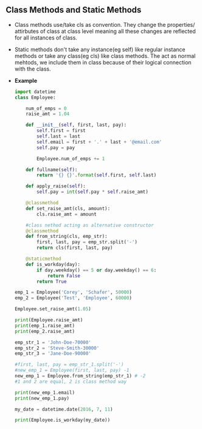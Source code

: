 ## Class Methods and Static Methods

* Class methods use/take cls as convention. They change the properties/ attirbutes of class at class level meaning all these changes are reflected for all instances of class.

* Static methods don't take any instance(eg self) like regular instance methods or take any class(eg cls) like class methods. The act as normal mehtods, we include them in class because of their logical connection with the class.

* **Example**
  
  ```python
  import datetime
  class Employee:
  
      num_of_emps = 0
      raise_amt = 1.04
  
      def __init__(self, first, last, pay):
          self.first = first
          self.last = last
          self.email = first + '.' + last + '@email.com'
          self.pay = pay
  
          Employee.num_of_emps += 1
  
      def fullname(self):
          return '{} {}'.format(self.first, self.last)
  
      def apply_raise(self):
          self.pay = int(self.pay * self.raise_amt)
  
      @classmethod
      def set_raise_amt(cls, amount):
          cls.raise_amt = amount
  
      #class nethod acting as alternative constructor
      @classmethod
      def from_string(cls, emp_str):
          first, last, pay = emp_str.split('-')
          return cls(first, last, pay)
  
      @staticmethod
      def is_workday(day):
          if day.weekday() == 5 or day.weekday() == 6:
              return False
          return True
  
  emp_1 = Employee('Corey', 'Schafer', 50000)
  emp_2 = Employee('Test', 'Employee', 60000)
  
  Employee.set_raise_amt(1.05)
  
  print(Employee.raise_amt)
  print(emp_1.raise_amt)
  print(emp_2.raise_amt)
  
  emp_str_1 = 'John-Doe-70000'
  emp_str_2 = 'Steve-Smith-30000'
  emp_str_3 = 'Jane-Doe-90000'
  
  #first, last, pay = emp_str_1.split('-')
  #new_emp_1 = Employee(first, last, pay) -1
  new_emp_1 = Employee.from_string(emp_str_1) # -2
  #1 and 2 are equal, 2 is class method way
  
  print(new_emp_1.email)
  print(new_emp_1.pay)
  
  my_date = datetime.date(2016, 7, 11)
  
  print(Employee.is_workday(my_date))
  ```
